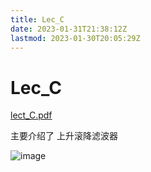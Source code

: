 ```yaml
---
title: Lec_C
date: 2023-01-31T21:38:12Z
lastmod: 2023-01-30T20:05:29Z
---
```


# Lec_C

[lect_C.pdf](assets/lect_C-20230126225522-v7qjhl9.pdf)

主要介绍了 上升滚降滤波器

​![image](assets/image-20230130200356-8mjqpqr.png)​
